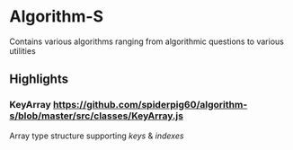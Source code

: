 # Algorithm-S

Contains various algorithms ranging from algorithmic questions to various utilities



## Highlights

### KeyArray https://github.com/spiderpig60/algorithm-s/blob/master/src/classes/KeyArray.js
Array type structure supporting *keys* & *indexes*
